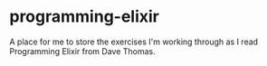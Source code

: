 # programming-elixir

A place for me to store the exercises I'm working through as I read Programming Elixir from Dave Thomas. 
